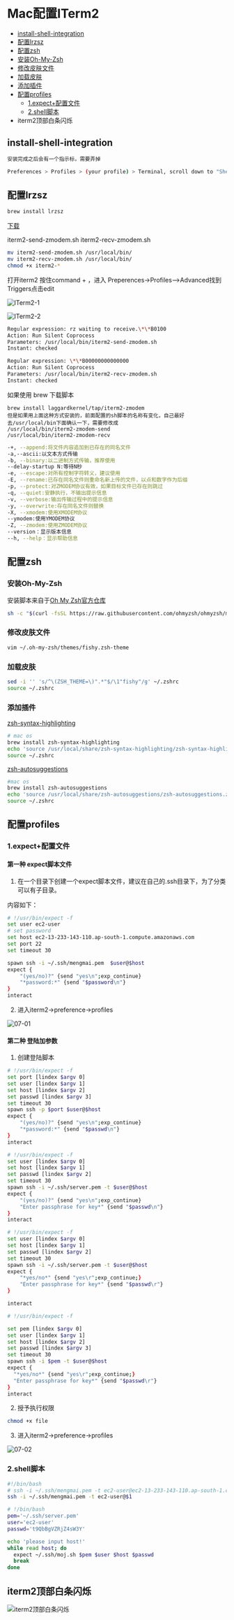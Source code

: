 # Mac配置ITerm2

- [install-shell-integration](#install-shell-integration)
- [配置lrzsz](#配置lrzsz)
- [配置zsh](#配置zsh)
- [安装Oh-My-Zsh](#安装Oh-My-Zsh)
- [修改皮肤文件](#修改皮肤文件)
- [加载皮肤](#加载皮肤)
- [添加插件](#添加插件)
- [配置profiles](#配置profiles)
    - [1.expect+配置文件](#1.expect+配置文件)
    - [2.shell脚本](#2.shell脚本)
- iterm2顶部白条闪烁



## install-shell-integration

```bash
安装完成之后会有一个指示标，需要弄掉

Preferences > Profiles > (your profile) > Terminal, scroll down to "Shell Integration", and turn off "Show mark indicators".
```



## 配置lrzsz

```bash
brew install lrzsz
```

[下载](https://github.com/xmvper/iterm2-zmodem)

iterm2-send-zmodem.sh
iterm2-recv-zmodem.sh

```bash
mv iterm2-send-zmodem.sh /usr/local/bin/
mv iterm2-recv-zmodem.sh /usr/local/bin/
chmod +x iterm2-*
```

打开iterm2 按住command + ，进入 Preperences->Profiles–>Advanced找到Triggers点击edit

![ITerm2-1](./pic/ITerm2-1.png)

![ITerm2-2](./pic/ITerm2-2.png)

```bash
Regular expression: rz waiting to receive.\*\*B0100
Action: Run Silent Coprocess
Parameters: /usr/local/bin/iterm2-send-zmodem.sh
Instant: checked

Regular expression: \*\*B00000000000000
Action: Run Silent Coprocess
Parameters: /usr/local/bin/iterm2-recv-zmodem.sh
Instant: checked
```

如果使用 brew 下载脚本

```
brew install laggardkernel/tap/iterm2-zmodem
但是如果用上面这种方式安装的，前面配置的sh脚本的名称有变化，自己最好去/usr/local/bin下面确认一下，需要修改成
/usr/local/bin/iterm2-zmodem-send
/usr/local/bin/iterm2-zmodem-recv
```

```bash
-+, --append:将文件内容追加到已存在的同名文件
-a,--ascii:以文本方式传输
-b, --binary:以二进制方式传输，推荐使用
--delay-startup N:等待N秒
-e, --escape:对所有控制字符转义，建议使用
-E, --rename:已存在同名文件则重命名新上传的文件，以点和数字作为后缀
-p, --protect:对ZMODEM协议有效，如果目标文件已存在则跳过
-q, --quiet:安静执行，不输出提示信息
-v, --verbose:输出传输过程中的提示信息
-y, --overwrite:存在同名文件则替换
-X, --xmodem:使用XMODEM协议
--ymodem:使用YMODEM协议
-Z, --zmodem:使用ZMODEM协议
--version：显示版本信息
--h, --help：显示帮助信息
```



## 配置zsh



### 安装Oh-My-Zsh

安装脚本来自于[Oh My Zsh官方仓库](https://links.jianshu.com/go?to=https%3A%2F%2Fgithub.com%2Fohmyzsh%2Fohmyzsh)

```bash
sh -c "$(curl -fsSL https://raw.githubusercontent.com/ohmyzsh/ohmyzsh/master/tools/install.sh)"
```



### 修改皮肤文件

```bash
vim ~/.oh-my-zsh/themes/fishy.zsh-theme
```



### 加载皮肤

```bash
sed -i '' 's/^\(ZSH_THEME=\)".*"$/\1"fishy"/g' ~/.zshrc
source ~/.zshrc
```



### 添加插件

[zsh-syntax-highlighting](https://links.jianshu.com/go?to=https%3A%2F%2Fgithub.com%2Fzsh-users%2Fzsh-syntax-highlighting)

```bash
# mac os
brew install zsh-syntax-highlighting
echo 'source /usr/local/share/zsh-syntax-highlighting/zsh-syntax-highlighting.zsh'  >> ~/.zshrc
source ~/.zshrc
```

[zsh-autosuggestions](https://links.jianshu.com/go?to=https%3A%2F%2Fgithub.com%2Fzsh-users%2Fzsh-autosuggestions)

```bash
#mac os
brew install zsh-autosuggestions
echo 'source /usr/local/share/zsh-autosuggestions/zsh-autosuggestions.zsh' >> ~/.zshrc
source ~/.zshrc
```



## 配置profiles

### 1.expect+配置文件

#### 第一种 expect脚本文件

1. 在一个目录下创建一个expect脚本文件，建议在自己的.ssh目录下，为了分类可以有子目录。

内容如下：

```bash
# !/usr/bin/expect -f
set user ec2-user
# set password
set host ec2-13-233-143-110.ap-south-1.compute.amazonaws.com
set port 22
set timeout 30

spawn ssh -i ~/.ssh/mengmai.pem  $user@$host
expect {
    "(yes/no)?" {send "yes\n";exp_continue}
    "*password:*" {send "$password\n"}
}
interact
```

2. 进入iterm2->preference->profiles

![07-01](./pic/07-01.png)



#### 第二种 登陆加参数

1. 创建登陆脚本

```bash
# !/usr/bin/expect -f
set port [lindex $argv 0]
set user [lindex $argv 1]
set host [lindex $argv 2]
set passwd [lindex $argv 3]
set timeout 30
spawn ssh -p $port $user@$host
expect {
    "(yes/no)?" {send "yes\n";exp_continue}
    "*password:*" {send "$passwd\n"}
}
interact

# !/usr/bin/expect -f
set user [lindex $argv 0]
set host [lindex $argv 1]
set passwd [lindex $argv 2]
set timeout 30
spawn ssh -i ~/.ssh/server.pem -t $user@$host
expect {
	"(yes/no)?" {send "yes\n";exp_continue}
	"Enter passphrase for key*" {send "$passwd\n"}
}
interact

# !/usr/bin/expect -f
set user [lindex $argv 0]
set host [lindex $argv 1]
set passwd [lindex $argv 2]
set timeout 30
spawn ssh -i ~/.ssh/server.pem -t $user@$host
expect {
	"*yes/no*" {send "yes\r";exp_continue;}
	"Enter passphrase for key*" {send "$passwd\r"}
}

interact

# !/usr/bin/expect -f

set pem [lindex $argv 0]
set user [lindex $argv 1]
set host [lindex $argv 2]
set passwd [lindex $argv 3]
set timeout 30
spawn ssh -i $pem -t $user@$host
expect {
  "*yes/no*" {send "yes\r";exp_continue;}
  "Enter passphrase for key*" {send "$passwd\r"}
}
interact
```

2. 授予执行权限

```bash
chmod +x file
```

3. 进入iterm2->preference->profiles

![07-02](./pic/07-02.png)



### 2.shell脚本

```bash
#!/bin/bash
# ssh -i ~/.ssh/mengmai.pem -t ec2-user@ec2-13-233-143-110.ap-south-1.compute.amazonaws.com
ssh -i ~/.ssh/mengmai.pem -t ec2-user@$1

# !/bin/bash
pem='~/.ssh/server.pem'
user='ec2-user'
passwd='t9QbBgVZRjZ4sW3Y'

echo 'please input host!'
while read host; do
  expect ~/.ssh/moj.sh $pem $user $host $passwd
  break
done
```



## iterm2顶部白条闪烁

![iterm2顶部白条闪烁](./pic/iterm2顶部白条闪烁.png)